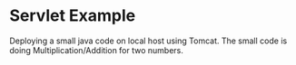 # Servlet Example
Deploying a small java code on local host using Tomcat. The small code is doing Multiplication/Addition for two numbers.
